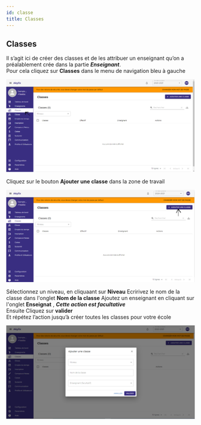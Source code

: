 ```yaml
---
id: classe
title: Classes
---
```


## Classes

Il s’agit ici de créer des classes et de les attribuer un enseignant qu’on a préalablement crée dans la partie ***Enseignant***. <br />
Pour cela cliquez sur **Classes** dans le menu de navigation bleu à gauche

![img](../static/img/Classe/Classe1.PNG)

Cliquez sur le bouton **Ajouter une classe** dans la zone de travail

![img](../static/img/Classe/Classe2.PNG)

Sélectionnez un niveau, en cliquaant sur **Niveau**
Ecririvez le nom de la classe dans l'onglet **Nom de la classe**
Ajoutez un enseignant en cliquant sur l'onglet **Enseignat** , ***Cette action est facultative*** <br />
Ensuite Cliquez sur **valider** <br />
Et répétez l’action jusqu’à créer toutes les classes pour votre  école

![img](../static/img/Classe/Classe3.PNG)